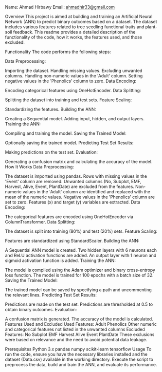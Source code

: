 Name: Ahmad Hirbawy
Email: ahmadhir33@gmail.com

Overview
This project is aimed at building and training an Artificial Neural Network (ANN) to predict binary outcomes based on a dataset.
The dataset includes various features related to tree seedling functional traits and plant-soil feedback. This readme provides a detailed
description of the functionality of the code, how it works, the features used, and those excluded.

Functionality
The code performs the following steps:

Data Preprocessing:

Importing the dataset.
Handling missing values.
Excluding unwanted columns.
Handling non-numeric values in the 'Adult' column.
Setting negative values in the 'Phenolics' column to zero.
Data Encoding:

Encoding categorical features using OneHotEncoder.
Data Splitting:

Splitting the dataset into training and test sets.
Feature Scaling:

Standardizing the features.
Building the ANN:

Creating a Sequential model.
Adding input, hidden, and output layers.
Training the ANN:

Compiling and training the model.
Saving the Trained Model:

Optionally saving the trained model.
Predicting Test Set Results:

Making predictions on the test set.
Evaluation:

Generating a confusion matrix and calculating the accuracy of the model.
How It Works
Data Preprocessing:

The dataset is imported using pandas.
Rows with missing values in the 'Event' column are removed.
Unwanted columns (No, Subplot, EMF, Harvest, Alive, Event, PlantDate) are excluded from the features.
Non-numeric values in the 'Adult' column are identified and replaced with the mean of the numeric values.
Negative values in the 'Phenolics' column are set to zero.
Features (x) and target (y) variables are extracted.
Data Encoding:

The categorical features are encoded using OneHotEncoder via ColumnTransformer.
Data Splitting:

The dataset is split into training (80%) and test (20%) sets.
Feature Scaling:

Features are standardized using StandardScaler.
Building the ANN:

A Sequential ANN model is created.
Two hidden layers with 6 neurons each and ReLU activation functions are added.
An output layer with 1 neuron and sigmoid activation function is added.
Training the ANN:

The model is compiled using the Adam optimizer and binary cross-entropy loss function.
The model is trained for 100 epochs with a batch size of 32.
Saving the Trained Model:

The trained model can be saved by specifying a path and uncommenting the relevant lines.
Predicting Test Set Results:

Predictions are made on the test set.
Predictions are thresholded at 0.5 to obtain binary outcomes.
Evaluation:

A confusion matrix is generated.
The accuracy of the model is calculated.
Features Used and Excluded
Used Features:
Adult
Phenolics
Other numeric and categorical features not listed in the unwanted columns
Excluded Features:
No
Subplot
EMF
Harvest
Alive
Event
PlantDate
These exclusions were based on relevance and the need to avoid potential data leakage.

Prerequisites
Python 3.x
pandas
numpy
scikit-learn
tensorflow
Usage
To run the code, ensure you have the necessary libraries installed and the dataset (Data.csv) available in the working directory.
 Execute the script to preprocess the data, build and train the ANN, and evaluate its performance.
